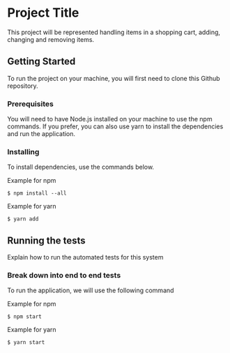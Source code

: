 # Project Title

This project will be represented handling items in a shopping cart, adding, changing and removing items.

## Getting Started

To run the project on your machine, you will first need to clone this Github repository.

### Prerequisites

You will need to have Node.js installed on your machine to use the npm commands. If you prefer, you can also use yarn to install the dependencies and run the application.

### Installing


To install dependencies, use the commands below.

Example for npm

```
$ npm install --all
```

Example for yarn

```
$ yarn add
```

## Running the tests

Explain how to run the automated tests for this system

### Break down into end to end tests

To run the application, we will use the following command

Example for npm

```
$ npm start
```
Example for yarn

```
$ yarn start
```
